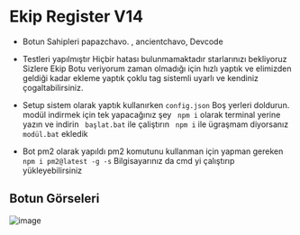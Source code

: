 # Ekip Register V14

- Botun Sahipleri papazchavo. , ancientchavo, Devcode

- Testleri yapılmıştır Hiçbir hatası bulunmamaktadır starlarınızı bekliyoruz Sizlere Ekip Botu veriyorum zaman olmadığı için hızlı yaptık ve elimizden geldiği kadar ekleme yaptık çoklu tag sistemli uyarlı ve kendiniz çogaltabilirsiniz.
- Setup sistem olarak yaptık kullanırken ```config.json``` Boş yerleri doldurun. modül indirmek için tek yapacağınız şey ``` npm i```  olarak terminal yerine yazın ve indirin ``` başlat.bat```  ile çaliştırın ``` npm i```  ile ügraşmam diyorsanız ``` modül.bat```  ekledik
- Bot pm2 olarak yapıldı pm2 komutunu kullanman için yapman gereken  ``` npm i pm2@latest -g -s```  Bilgisayarınız da cmd yi çalıştırıp yükleyebilirsiniz

## Botun Görseleri

![image](https://i.ytimg.com/vi/-b-HwcKtAvk/maxresdefault.jpg)

